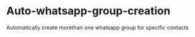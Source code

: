 # Auto-whatsapp-group-creation
Automatically create morethan one whatsapp group for specific contacts
